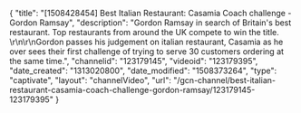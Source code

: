 {
    "title": "[1508428454] Best Italian Restaurant: Casamia Coach challenge - Gordon Ramsay",
    "description": "Gordon Ramsay in search of Britain's best restaurant. Top restaurants from around the UK compete to win the title. \r\n\r\nGordon passes his judgement on italian restaurant, Casamia as he over sees their first challenge of trying to serve 30 customers ordering at the same time.",
    "channelid": "123179145",
    "videoid": "123179395",
    "date_created": "1313020800",
    "date_modified": "1508373264",
    "type": "captivate",
    "layout": "channelVideo",
    "url": "\/gcn-channel\/best-italian-restaurant-casamia-coach-challenge-gordon-ramsay\/123179145-123179395"
}